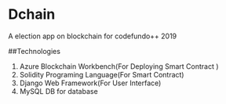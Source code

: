  # Dchain
A election app on blockchain for codefundo++ 2019

##Technologies
<ol>
<li>Azure Blockchain Workbench(For Deploying Smart Contract )</li>
<li>Solidity Programing Language(For Smart Contract)</li>
<li>Django Web Framework(For User Interface)</li>
<li>MySQL DB for database</li>
</ol>
